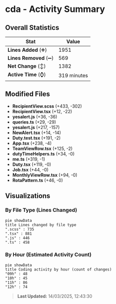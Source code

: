 # cda - Activity Summary 

## Overall Statistics

| Stat                   | Value                                                             |
| ---------------------- | ----------------------------------------------------------------- |
| **Lines Added** (➕)   | 1951                                          |
| **Lines Removed** (➖) | 569                                        |
| **Net Change** (↕)    | 1382                |
| **Active Time** (⌚)   | 319 minutes |


## Modified Files
- **RecipientView.scss** (+433, -302)
- **RecipientView.tsx** (+12, -22)
- **yesalert.js** (+36, -36)
- **queries.ts** (+29, -29)
- **yesalert.js** (+217, -157)
- **NewAlert.tsx** (+14, -14)
- **Duty.test.tsx** (+191, -2)
- **App.tsx** (+238, -4)
- **TeamViewRow.tsx** (+125, -2)
- **dutyTimeHelpers.ts** (+34, -0)
- **me.ts** (+319, -1)
- **Duty.tsx** (+119, -0)
- **Job.tsx** (+44, -0)
- **MonthlyViewRow.tsx** (+94, -0)
- **RotaPattern.ts** (+46, -0)

## Visualizations

### By File Type (Lines Changed)

```mermaid
pie showData
title Lines changed by file type
".scss" : 735
".tsx" : 881
".js" : 446
".ts" : 458
```

### By Hour (Estimated Activity Count)

```mermaid
pie showData
title Coding activity by hour (count of changes)
"09h" : 48
"10h" : 45
"11h" : 86
"12h" : 74
```


> **Last Updated:** 14/03/2025, 12:43:30